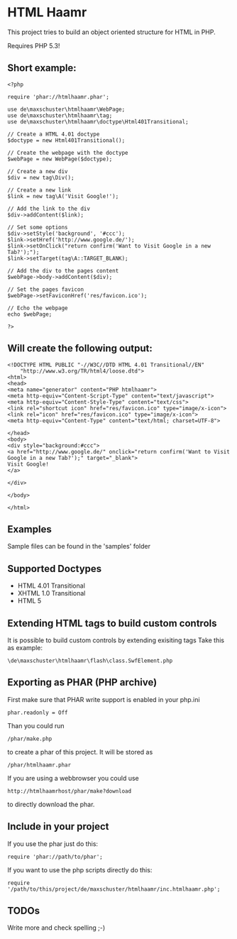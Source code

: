 HTML Haamr
==========
This project tries to build an object oriented structure for HTML in PHP.

Requires PHP 5.3!

Short example:
--------------
    <?php
    
    require 'phar://htmlhaamr.phar';
    
    use de\maxschuster\htmlhaamr\WebPage;
    use de\maxschuster\htmlhaamr\tag;
    use de\maxschuster\htmlhaamr\doctype\Html401Transitional;
    
    // Create a HTML 4.01 doctype
    $doctype = new Html401Transitional();
    
    // Create the webpage with the doctype
    $webPage = new WebPage($doctype);
    
    // Create a new div
    $div = new tag\Div();
    
    // Create a new link
    $link = new tag\A('Visit Google!');
    
    // Add the link to the div
    $div->addContent($link);
    
    // Set some options
    $div->setStyle('background', '#ccc');
    $link->setHref('http://www.google.de/');
    $link->setOnClick("return confirm('Want to Visit Google in a new Tab?');");
    $link->setTarget(tag\A::TARGET_BLANK);
    
    // Add the div to the pages content
    $webPage->body->addContent($div);
    
    // Set the pages favicon
    $webPage->setFaviconHref('res/favicon.ico');
    
    // Echo the webpage
    echo $webPage;
    
    ?>

Will create the following output:
---------------------------------
    <!DOCTYPE HTML PUBLIC "-//W3C//DTD HTML 4.01 Transitional//EN"
        "http://www.w3.org/TR/html4/loose.dtd">
    <html>
    <head>
    <meta name="generator" content="PHP htmlhaamr">
    <meta http-equiv="Content-Script-Type" content="text/javascript">
    <meta http-equiv="Content-Style-Type" content="text/css">
    <link rel="shortcut icon" href="res/favicon.ico" type="image/x-icon">
    <link rel="icon" href="res/favicon.ico" type="image/x-icon">
    <meta http-equiv="Content-Type" content="text/html; charset=UTF-8">

    </head>
    <body>
    <div style="background:#ccc">
    <a href="http://www.google.de/" onclick="return confirm('Want to Visit Google in a new Tab?');" target="_blank">
    Visit Google!
    </a>

    </div>

    </body>

    </html>
    
Examples
--------
Sample files can be found in the 'samples' folder

Supported Doctypes
------------------
* HTML 4.01 Transitional
* XHTML 1.0 Transitional
* HTML 5

Extending HTML tags to build custom controls
--------------------------------------------
It is possible to build custom controls by extending exisiting tags
Take this as example:

    \de\maxschuster\htmlhaamr\flash\class.SwfElement.php

Exporting as PHAR (PHP archive)
-------------------------------
First make sure that PHAR write support is enabled in your php.ini

    phar.readonly = Off

Than you could run

    /phar/make.php
    
to create a phar of this project. It will be stored as 

    /phar/htmlhaamr.phar
    
If you are using a webbrowser you could use

    http://htmlhaamrhost/phar/make?download

to directly download the phar.

Include in your project
-----------------------
If you use the phar just do this:

    require 'phar://path/to/phar';
    
If you want to use the php scripts directly do this:

    require '/path/to/this/project/de/maxschuster/htmlhaamr/inc.htmlhaamr.php';

TODOs
-----
Write more and check spelling ;-)